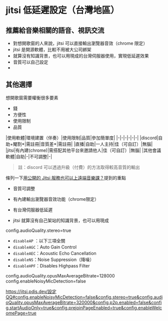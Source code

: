 # jitsi 低延遲設定（台灣地區）
## 推薦給音樂相關的語音、視訊交流
- 對想開歌窗的人來說，jitsi 可以直接輸出瀏覽器音效（chrome 限定）
- jitsi 是開源軟體，比較不用被大公司綁架
- 就算沒有知識背景，也可以用現成的台灣伺服器使用，實現低延遲效果
- 音質可以自己設定
- 
## 其他選擇
 想開歌窗需要權衡很多要素
 - 錢
 - 方便性
 - 使用限制
 - 品質

|使用軟體|環境建置（伴奏）|使用限制|品質|參加簡單度|
|-|-|-|-|-|-|
|discord|自助+閹割*|需註冊|音質差*|需註冊|
|直播|自助|一人主持|佳（可自訂）|無腦|
|jitsi|有內建(chrome)|需搭配其他平台來邀請他人|佳（可自訂）|無腦|
|其他會議軟體|自助|-|不可調整|-|

>註：discord 可以透過升級（付費）的方法取得較高音質的輸出

條列一下[用公開的 Jitsi 服務也可以上遠端音樂課？](https://blog.abysm.org/2021/06/hd-audio-using-public-jitsi-server/)提到的重點

- 音質可調整
- 有內建輸出瀏覽器音效功能（chrome限定）
- 有台灣伺服器低延遲

- jitsi 就算沒有自己架站的知識背景，也可以用現成


config.audioQuality.stereo=true
- `disableAP` ：以下三項全關
- `disableAGC`：Auto Gain Control
- `disableAEC`：Acoustic Echo Cancellation
- `disableNS`：Noise Suppression（降噪）
- `disableHPF`：Disables Highpass Filter


config.audioQuality.opusMaxAverageBitrate=128000
config.enableNoisyMicDetection=false

https://jitsi.pdis.dev/設定QQ#config.enableNoisyMicDetection=false&config.stereo=true&config.audioQuality.opusMaxAverageBitrate=320000&config.p2p.enabled=false&config.startAudioOnly=true&config.prejoinPageEnabled=true&config.enableWelcomePage=true